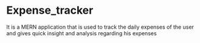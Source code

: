 # Expense_tracker
It is a MERN application that is used to track the daily expenses of the user and gives quick insight and analysis regarding his expenses
